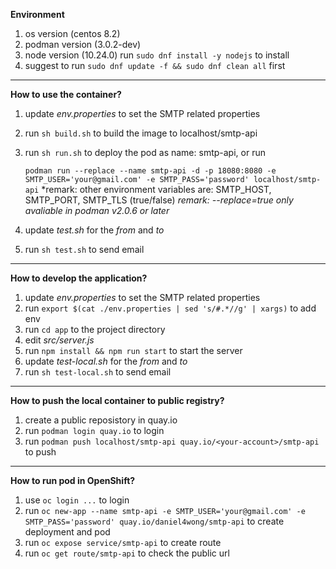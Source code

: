 **Environment**

1. os version (centos 8.2)
2. podman version (3.0.2-dev)
3. node version (10.24.0) run `sudo dnf install -y nodejs` to install
4. suggest to run `sudo dnf update -f && sudo dnf clean all` first
---

**How to use the container?**

1. update *env.properties* to set the SMTP related properties
2. run `sh build.sh` to build the image to localhost/smtp-api
3. run `sh run.sh` to deploy the pod as name: smtp-api, or run
   
   `
   podman run --replace --name smtp-api -d -p 18080:8080 -e SMTP_USER='your@gmail.com' -e SMTP_PASS='password' localhost/smtp-api
   `
   *remark: other environment variables are: SMTP_HOST, SMTP_PORT, SMTP_TLS (true/false)
   *remark: --replace=true only avaliable in podman v2.0.6 or later*
4. update *test.sh* for the *from* and *to*
5. run `sh test.sh` to send email
---

**How to develop the application?**

1. update *env.properties* to set the SMTP related properties
2. run `export $(cat ./env.properties | sed 's/#.*//g' | xargs)` to add env
3. run `cd app` to the project directory
4. edit *src/server.js*
5. run `npm install && npm run start` to start the server
6. update *test-local.sh* for the *from* and *to*
7. run `sh test-local.sh` to send email
---

**How to push the local container to public registry?**

1. create a public reposistory in quay.io
2. run `podman login quay.io` to login
3. run `podman push localhost/smtp-api quay.io/<your-account>/smtp-api` to push
---

**How to run pod in OpenShift?**

1. use `oc login ...` to login
2. run `oc new-app --name smtp-api -e SMTP_USER='your@gmail.com' -e SMTP_PASS='password' quay.io/daniel4wong/smtp-api` to create deployment and pod
3. run `oc expose service/smtp-api` to create route
4. run `oc get route/smtp-api` to check the public url
